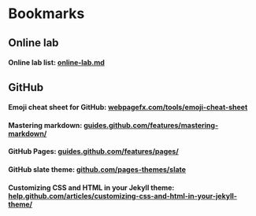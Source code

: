 # Bookmarks

## Online lab

#### Online lab list:  [online-lab.md](online-lab.md)

## GitHub
#### Emoji cheat sheet for GitHub: [webpagefx.com/tools/emoji-cheat-sheet](http://www.webpagefx.com/tools/emoji-cheat-sheet/)
#### Mastering markdown: [guides.github.com/features/mastering-markdown/](https://guides.github.com/features/mastering-markdown/)
#### GitHub Pages: [guides.github.com/features/pages/](https://guides.github.com/features/pages/)
#### GitHub slate theme: [github.com/pages-themes/slate](https://github.com/pages-themes/slate)
#### Customizing CSS and HTML in your Jekyll theme: [help.github.com/articles/customizing-css-and-html-in-your-jekyll-theme/](https://help.github.com/articles/customizing-css-and-html-in-your-jekyll-theme/)
